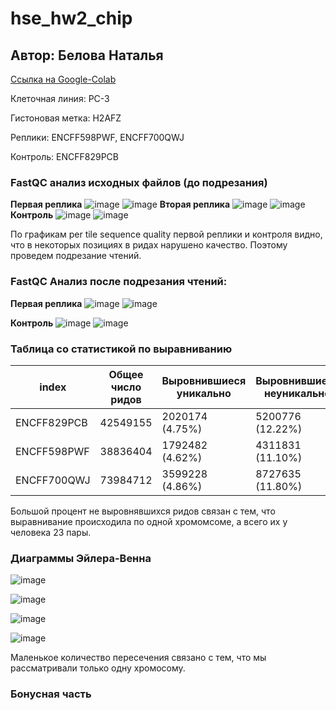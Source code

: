 # hse_hw2_chip
## Автор: Белова Наталья
[Ссылка на Google-Colab](https://colab.research.google.com/drive/1Ax1gdUdrt4AkWXrsGA5_9oggoQPMK1hF?usp=sharing)

Клеточная линия: PC-3

Гистоновая метка: H2AFZ

Реплики: ENCFF598PWF, ENCFF700QWJ

Контроль: ENCFF829PCB

### FastQC анализ исходных файлов (до подрезания)
**Первая реплика**
![image](https://github.com/alkmnd/hse_hw2_chip/raw/main/images/first_before1.png)
![image](https://github.com/alkmnd/hse_hw2_chip/raw/main/images/first_before2.png)
**Вторая реплика**
![image](https://github.com/alkmnd/hse_hw2_chip/raw/main/images/second_before1.png)
![image](https://github.com/alkmnd/hse_hw2_chip/raw/main/images/second_before2.png)
**Контроль**
![image](https://github.com/alkmnd/hse_hw2_chip/raw/main/images/third_before1.png)
![image](https://github.com/alkmnd/hse_hw2_chip/raw/main/images/third_before2.png)

По графикам per tile sequence quality первой реплики и контроля видно, что в некоторых позициях в ридах нарушено качество. Поэтому проведем подрезание чтений.
### FastQC Анализ после подрезания чтений:
**Первая реплика**
![image](https://github.com/alkmnd/hse_hw2_chip/raw/main/images/first_after1.png)
![image](https://github.com/alkmnd/hse_hw2_chip/raw/main/images/first_after2.png)

**Контроль**
![image](https://github.com/alkmnd/hse_hw2_chip/raw/main/images/third_after1.png)
![image](https://github.com/alkmnd/hse_hw2_chip/raw/main/images/third_after2.png)
### Таблица со статистикой по выравниванию

index | Общее число ридов | Выровнившиеся уникально | Выровнившиеся неуникально | Не выровнившиеся 
--- | --- | --- | --- | --- | 
ENCFF829PCB | 42549155 | 2020174 (4.75%) | 5200776 (12.22%)| 35328205 (83.03%)
ENCFF598PWF | 38836404 | 1792482 (4.62%) | 4311831 (11.10%) | 32732091 (84.28%)
ENCFF700QWJ | 73984712 | 3599228 (4.86%) | 8727635 (11.80%) | 61657849 (83.34%)

Большой процент не выровнявшихся ридов связан с тем, что выравнивание происходила по одной хромомсоме, а всего их у человека 23 пары. 

### Диаграммы Эйлера-Венна
![image](https://github.com/alkmnd/hse_hw2_chip/raw/main/images/diagram1.png)

![image](https://github.com/alkmnd/hse_hw2_chip/raw/main/images/diagram2.png)

![image](https://github.com/alkmnd/hse_hw2_chip/raw/main/images/diagram3.png)

![image](https://github.com/alkmnd/hse_hw2_chip/raw/main/images/diagram4.png)

Маленькое количество пересечения связано с тем, что мы рассматривали только одну хромосому.
### Бонусная часть 
